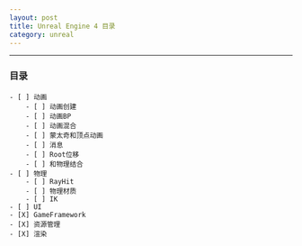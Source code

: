 ```yaml
---
layout: post
title: Unreal Engine 4 目录
category: unreal
---
```

***
### 目录
    - [ ] 动画
        - [ ] 动画创建
        - [ ] 动画BP
        - [ ] 动画混合
        - [ ] 蒙太奇和顶点动画
        - [ ] 消息
        - [ ] Root位移
        - [ ] 和物理结合
    - [ ] 物理
        - [ ] RayHit
        - [ ] 物理材质
        - [ ] IK
    - [ ] UI
    - [X] GameFramework
    - [X] 资源管理
    - [X] 渲染